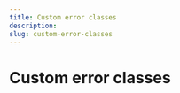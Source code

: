 ```yaml
---
title: Custom error classes
description: 
slug: custom-error-classes
---
```


# Custom error classes


